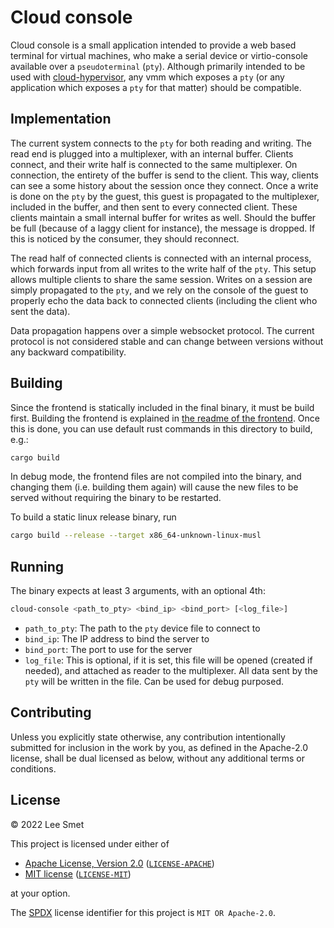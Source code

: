 # Cloud console

Cloud console is a small application intended to provide a web based terminal for virtual machines, who make a serial device or virtio-console
available over a `pseudoterminal` (`pty`). Although primarily intended to be used with [cloud-hypervisor], any vmm which exposes a `pty` (or
any application which exposes a `pty` for that matter) should be compatible.

## Implementation

The current system connects to the `pty` for both reading and writing. The read end is plugged into a multiplexer, with an internal buffer.
Clients connect, and their write half is connected to the same multiplexer. On connection, the entirety of the buffer is send to the client.
This way, clients can see a some history about the session once they connect. Once a write is done on the `pty` by the guest, this guest is
propagated to the multiplexer, included in the buffer, and then sent to every connected client. These clients maintain a small internal buffer
for writes as well. Should the buffer be full (because of a laggy client for instance), the message is dropped. If this is noticed by the consumer,
they should reconnect.

The read half of connected clients is connected with an internal process, which forwards input from all writes to the write half of the `pty`. This
setup allows multiple clients to share the same session. Writes on a session are simply propagated to the `pty`, and we rely on the console of the guest
to properly echo the data back to connected clients (including the client who sent the data).

Data propagation happens over a simple websocket protocol. The current protocol is not considered stable and can change between versions without
any backward compatibility.

## Building

Since the frontend is statically included in the final binary, it must be build first. Building the frontend is explained in [the readme of the frontend](./frontend/README.md#building).
Once this is done, you can use default rust commands in this directory to build, e.g.:

```bash
cargo build
```

In debug mode, the frontend files are not compiled into the binary, and changing them (i.e. building them again) will cause the new files to be served
without requiring the binary to be restarted.

To build a static linux release binary, run

```bash
cargo build --release --target x86_64-unknown-linux-musl
```

## Running

The binary expects at least 3 arguments, with an optional 4th:

```bash
cloud-console <path_to_pty> <bind_ip> <bind_port> [<log_file>]
```

- `path_to_pty`: The path to the `pty` device file to connect to
- `bind_ip`: The IP address to bind the server to
- `bind_port`: The port to use for the server
- `log_file`: This is optional, if it is set, this file will be opened (created if needed), and attached as reader to the multiplexer. All data sent by
	the `pty` will be written in the file. Can be used for debug purposed.

## Contributing

Unless you explicitly state otherwise, any contribution intentionally submitted
for inclusion in the work by you, as defined in the Apache-2.0 license, shall be
dual licensed as below, without any additional terms or conditions.

## License

&copy; 2022 Lee Smet

This project is licensed under either of

- [Apache License, Version 2.0](https://www.apache.org/licenses/LICENSE-2.0) ([`LICENSE-APACHE`](LICENSE-APACHE))
- [MIT license](https://opensource.org/licenses/MIT) ([`LICENSE-MIT`](LICENSE-MIT))

at your option.

The [SPDX](https://spdx.dev) license identifier for this project is `MIT OR Apache-2.0`.

[cloud-hypervisor]: https://github.com/cloud-hypervisor/cloud-hypervisor
